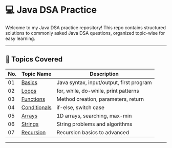 # 💻 Java DSA Practice

Welcome to my Java DSA practice repository! This repo contains structured solutions to commonly asked Java DSA questions, organized topic-wise for easy learning.

---

## 📘 Topics Covered

| No. | Topic Name      | Description                                |
|-----|------------------|--------------------------------------------|
| 01  | [Basics](./01_Basics)         | Java syntax, input/output, first program |
| 02  | [Loops](./02_Loops)           | for, while, do-while, print patterns     |
| 03  | [Functions](./03_Functions)   | Method creation, parameters, return      |
| 04  | [Conditionals](./04_Conditionals) | if-else, switch case                  |
| 05  | [Arrays](./05_Arrays)         | 1D arrays, searching, max-min           |
| 06  | [Strings](./06_Strings)       | String problems and algorithms          |
| 07  | [Recursion](./07_Recursion)   | Recursion basics to advanced            |

---


